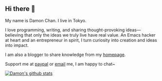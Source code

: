 ## Hi there 👋

<!--
**chenyanming/chenyanming** is a ✨ _special_ ✨ repository because its `README.md` (this file) appears on your GitHub profile.

Here are some ideas to get you started:

- 🔭 I’m currently working on ...
- 🌱 I’m currently learning ...
- 👯 I’m looking to collaborate on ...
- 🤔 I’m looking for help with ...
- 💬 Ask me about ...
- 📫 How to reach me: ...
- 😄 Pronouns: ...
- ⚡ Fun fact: ...
-->
My name is Damon Chan. I live in Tokyo.

I love programming, writing, and sharing thought-provoking ideas—believing that only the ideas we truly live have real value. An Emacs hacker at heart and an entrepreneur in spirit, I turn curiosity into creation and ideas into impact.

I am also a blogger to share knowledge from my [homepage](https://elecming.com/). 

Support me at [paypal](paypal.me/elecming) or [email](mailto:elecming@gmail.com) me, I am happy to chat~

[![Damon's github stats](https://github-readme-stats.vercel.app/api?username=chenyanming)](https://github.com/anuraghazra/github-readme-stats)
